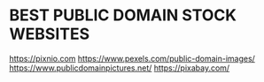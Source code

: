 # BEST PUBLIC DOMAIN STOCK WEBSITES
https://pixnio.com
https://www.pexels.com/public-domain-images/
https://www.publicdomainpictures.net/
https://pixabay.com/
